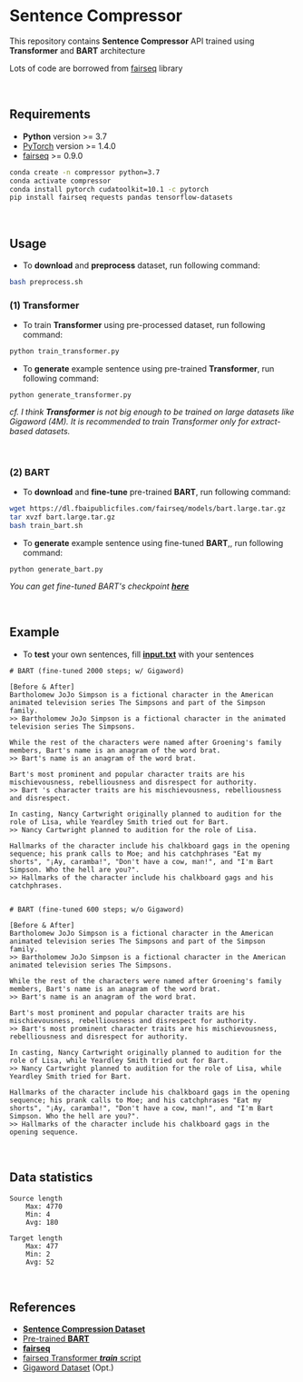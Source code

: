 # Sentence Compressor

This repository contains **Sentence Compressor** API trained using **Transformer** and **BART** architecture

Lots of code are borrowed from [fairseq](https://github.com/pytorch/fairseq) library

<br/>

## Requirements

- **Python** version >= 3.7
- [PyTorch](https://pytorch.org/get-started/locally/) version >= 1.4.0
- [fairseq](https://github.com/pytorch/fairseq) >= 0.9.0

```bash
conda create -n compressor python=3.7
conda activate compressor
conda install pytorch cudatoolkit=10.1 -c pytorch
pip install fairseq requests pandas tensorflow-datasets
```

<br/>

## Usage

- To **download** and **preprocess** dataset, run following command:

```bash
bash preprocess.sh
```

### (1) Transformer
- To train **Transformer** using pre-processed dataset, run following command:

```bash
python train_transformer.py
```

- To **generate** example sentence using pre-trained **Transformer**, run following command:

```
python generate_transformer.py
```

*cf. I think **Transformer** is not big enough to be trained on large datasets like Gigaword (4M). It is recommended to train Transformer only for extract-based datasets.*

<br/>

### (2) BART

- To **download** and **fine-tune** pre-trained **BART**, run following command:

```bash
wget https://dl.fbaipublicfiles.com/fairseq/models/bart.large.tar.gz
tar xvzf bart.large.tar.gz
bash train_bart.sh
```

- To **generate** example sentence using fine-tuned **BART**,, run following command:

```
python generate_bart.py
```

*You can get fine-tuned BART's checkpoint [**here**](https://drive.google.com/open?id=19C9zKJXq3vGZZ-9s-zi4Vi1ytWBzo_a_)*

<br/>

## Example

- To **test** your own sentences, fill [**input.txt**](output/input.txt) with your sentences

```
# BART (fine-tuned 2000 steps; w/ Gigaword)

[Before & After]
Bartholomew JoJo Simpson is a fictional character in the American animated television series The Simpsons and part of the Simpson family.
>> Bartholomew JoJo Simpson is a fictional character in the animated television series The Simpsons.

While the rest of the characters were named after Groening's family members, Bart's name is an anagram of the word brat.
>> Bart's name is an anagram of the word brat.

Bart's most prominent and popular character traits are his mischievousness, rebelliousness and disrespect for authority.
>> Bart 's character traits are his mischievousness, rebelliousness and disrespect.

In casting, Nancy Cartwright originally planned to audition for the role of Lisa, while Yeardley Smith tried out for Bart.
>> Nancy Cartwright planned to audition for the role of Lisa.

Hallmarks of the character include his chalkboard gags in the opening sequence; his prank calls to Moe; and his catchphrases "Eat my shorts", "¡Ay, caramba!", "Don't have a cow, man!", and "I'm Bart Simpson. Who the hell are you?".
>> Hallmarks of the character include his chalkboard gags and his catchphrases.


# BART (fine-tuned 600 steps; w/o Gigaword)

[Before & After]
Bartholomew JoJo Simpson is a fictional character in the American animated television series The Simpsons and part of the Simpson family.
>> Bartholomew JoJo Simpson is a fictional character in the American animated television series The Simpsons.

While the rest of the characters were named after Groening's family members, Bart's name is an anagram of the word brat.
>> Bart's name is an anagram of the word brat.

Bart's most prominent and popular character traits are his mischievousness, rebelliousness and disrespect for authority.
>> Bart's most prominent character traits are his mischievousness, rebelliousness and disrespect for authority.

In casting, Nancy Cartwright originally planned to audition for the role of Lisa, while Yeardley Smith tried out for Bart.
>> Nancy Cartwright planned to audition for the role of Lisa, while Yeardley Smith tried for Bart.

Hallmarks of the character include his chalkboard gags in the opening sequence; his prank calls to Moe; and his catchphrases "Eat my shorts", "¡Ay, caramba!", "Don't have a cow, man!", and "I'm Bart Simpson. Who the hell are you?".
>> Hallmarks of the character include his chalkboard gags in the opening sequence.
```

<br/>

## Data statistics

```
Source length
    Max: 4770 
    Min: 4 
    Avg: 180

Target length
    Max: 477
    Min: 2
    Avg: 52
```

<br/>

## References
- [**Sentence Compression Dataset**](https://github.com/google-research-datasets/sentence-compression)
- [Pre-trained **BART**](https://github.com/pytorch/fairseq/tree/master/examples/bart)
- [**fairseq**](https://github.com/pytorch/fairseq)
- [fairseq Transformer __*train*__ script](https://github.com/kakaobrain/helo_word/blob/master/gec/track.py#L91)
- [Gigaword Dataset](https://www.tensorflow.org/datasets/catalog/gigaword) (Opt.)